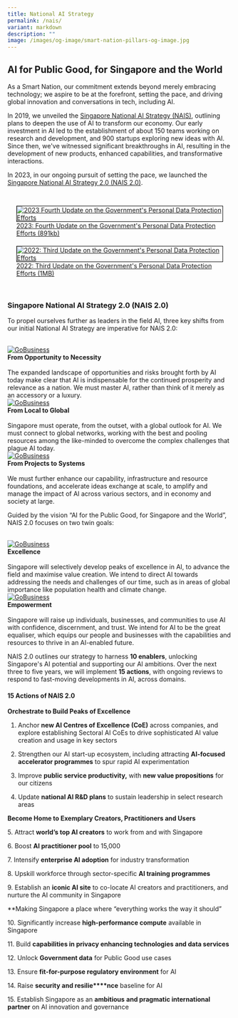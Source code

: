 ```yaml
---
title: National AI Strategy
permalink: /nais/
variant: markdown
description: ""
image: /images/og-image/smart-nation-pillars-og-image.jpg
---
```

## AI for Public Good, for Singapore and the World

As a Smart Nation, our commitment extends beyond merely embracing technology; we aspire to be at the forefront, setting the pace, and driving global innovation and conversations in tech, including AI. 

In 2019, we unveiled the [Singapore National AI Strategy (NAIS)](/files/publications/national-ai-strategy.pdf), outlining plans to deepen the use of AI to transform our economy. Our early investment in AI led to the establishment of about 150 teams working on research and development, and 900 startups exploring new ideas with AI. Since then, we've witnessed significant breakthroughs in AI, resulting in the development of new products, enhanced capabilities, and transformative interactions. 

In 2023, in our ongoing pursuit of setting the pace, we launched the [Singapore National AI Strategy 2.0  (NAIS 2.0)](/files/publications/national-ai-strategy.pdf).

<div class="row" style="padding: 20px 0px 0px 0px;">

<div class="col" style="padding: 10px 20px 10px 20px;"><a href="/files/publications/2023:%20fourth%20update%20on%20the%20government's%20personal%20data%20protection%20efforts.pdf" target="_blank"><img style="border:1px solid black;" src="/images/abt-smart-nation/2023-fourth-update-on-data-protection-efforts-cover.png" alt="2023 Fourth Update on the Government's Personal Data Protection Efforts">2023: Fourth Update on the Government's Personal Data Protection Efforts (891kb)</a></div>

<div class="col" style="padding: 10px 20px 10px 20px;"><a href="/files/publications/govt%20personal%20data%20protection%20efforts%202022.pdf" target="_blank"><img style="border:1px solid black;" src="/images/abt-smart-nation/2022-third-update-on-data-protection-efforts-cover.jpg" alt="2022: Third Update on the Government's Personal Data Protection Efforts">2022: Third Update on the Government's Personal Data Protection Efforts (1MB)</a></div>

<div class="col" style="padding: 10px 20px 10px 20px;"></div>

</div>

### Singapore National AI Strategy 2.0 (NAIS 2.0)


To propel ourselves further as leaders in the field AI, three key shifts from our initial National AI Strategy are imperative for NAIS 2.0:

<br>

<div class="row">

<div class="col"> 
<a href="/initiatives/strategic-national-projects/gobusiness"><img src="/images/initiatives/business-grant-portal-overview.jpeg" alt="GoBusiness"></a><br><b>From Opportunity to Necessity</b><br><br>The expanded landscape of opportunities and risks brought forth by AI today make clear that AI is indispensable for the continued prosperity and relevance as a nation. We must master AI, rather than think of it merely as an accessory or a luxury.<br></div>

<div class="col"> 
<a href="/initiatives/strategic-national-projects/gobusiness"><img src="/images/initiatives/business-grant-portal-overview.jpeg" alt="GoBusiness"></a><br><b>From Local to Global</b><br><br>Singapore must operate, from the outset, with a global outlook for AI. We must connect to global networks, working with the best and pooling resources among the like-minded to overcome the complex challenges that plague AI today.&nbsp;<br></div>
	
<div class="col"> 
<a href="/initiatives/strategic-national-projects/gobusiness"><img src="/images/initiatives/business-grant-portal-overview.jpeg" alt="GoBusiness"></a><br><b>From Projects to Systems</b><br><br>We must further enhance our capability, infrastructure and resource foundations, and accelerate ideas exchange at scale, to amplify and manage the impact of AI across various sectors, and in economy and society at large.<br></div>

</div>	
	
Guided by the vision “AI for the Public Good, for Singapore and the World”, NAIS 2.0 focuses on two&nbsp;twin&nbsp;goals:

<br>

<div class="row">

<div class="col"> 
<a href="/initiatives/strategic-national-projects/gobusiness"><img src="/images/initiatives/business-grant-portal-overview.jpeg" alt="GoBusiness"></a><br><b>Excellence</b><br><br>Singapore will selectively develop peaks of excellence in AI, to advance the field and maximise value creation. We intend to direct AI towards addressing the needs and challenges of our time, such as in areas of global importance like population health and climate change.<br></div>

<div class="col"> 
<a href="/initiatives/strategic-national-projects/gobusiness"><img src="/images/initiatives/business-grant-portal-overview.jpeg" alt="GoBusiness"></a><br><b>Empowerment</b><br><br>Singapore will raise up individuals, businesses, and communities to use AI with confidence, discernment, and trust. We intend for AI to be the great equaliser, which equips our people and businesses with the capabilities and resources to thrive in an AI-enabled future.&nbsp;<br></div>

</div>	


NAIS 2.0 outlines our strategy to harness **10 enablers**, unlocking Singapore's AI potential and supporting our AI ambitions. Over the next three to five years, we will implement **15 actions**, with ongoing reviews to respond to fast-moving developments in AI, across domains.

#### 15 Actions of NAIS 2.0

**Orchestrate to Build Peaks of Excellence**

1. Anchor&nbsp;**new AI Centres of Excellence (CoE)**&nbsp;across companies, and explore establishing Sectoral AI CoEs to drive sophisticated AI value creation and usage in key sectors

2. Strengthen our AI start-up ecosystem, including attracting&nbsp;**AI-focused accelerator programmes**&nbsp;to spur rapid AI experimentation

3. Improve&nbsp;**public service productivity,**&nbsp;with&nbsp;**new value propositions**&nbsp;for our citizens

4. Update&nbsp;**national AI R&amp;D plans**&nbsp;to sustain leadership in select research areas

**Become Home to Exemplary Creators, Practitioners and Users**  

5\. Attract&nbsp;**world’s top AI creators**&nbsp;to work from and with Singapore

6\. Boost&nbsp;**AI practitioner pool**&nbsp;to 15,000

7\. Intensify&nbsp;**enterprise AI adoption**&nbsp;for industry transformation

8\. Upskill workforce through sector-specific&nbsp;**AI training programmes**

9\.&nbsp;Establish an&nbsp;**iconic AI site**&nbsp;to co-locate AI creators and practitioners, and nurture the AI community in Singapore  
  
**Making Singapore a place where “everything works the way it should”

10\. Significantly increase&nbsp;**high-performance compute**&nbsp;available in Singapore

11\. Build&nbsp;**capabilities in privacy enhancing technologies and data services**

12\. Unlock&nbsp;**Government data**&nbsp;for Public Good use cases

13\. Ensure&nbsp;**fit-for-purpose regulatory environment**&nbsp;for AI

14\. Raise&nbsp;**security and resilie****nce**&nbsp;baseline for AI

15\. Establish Singapore as an&nbsp;**ambitious**&nbsp;**and pragmatic international partner**&nbsp;on AI innovation and governance


